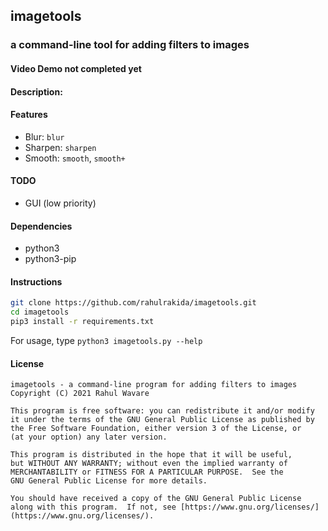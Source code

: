 ## imagetools
### a command-line tool for adding filters to images

#### Video Demo not completed yet
#### Description: 

#### Features
- Blur: `blur`
- Sharpen: `sharpen`
- Smooth: `smooth`, `smooth+`

#### TODO
- GUI (low priority)

#### Dependencies
- python3
- python3-pip

#### Instructions

```bash
git clone https://github.com/rahulrakida/imagetools.git
cd imagetools
pip3 install -r requirements.txt
```

For usage, type `python3 imagetools.py --help`

#### License

    imagetools - a command-line program for adding filters to images
    Copyright (C) 2021 Rahul Wavare
    
    This program is free software: you can redistribute it and/or modify
    it under the terms of the GNU General Public License as published by
    the Free Software Foundation, either version 3 of the License, or
    (at your option) any later version.
    
    This program is distributed in the hope that it will be useful,
    but WITHOUT ANY WARRANTY; without even the implied warranty of
    MERCHANTABILITY or FITNESS FOR A PARTICULAR PURPOSE.  See the
    GNU General Public License for more details.
    
    You should have received a copy of the GNU General Public License
    along with this program.  If not, see [https://www.gnu.org/licenses/](https://www.gnu.org/licenses/).